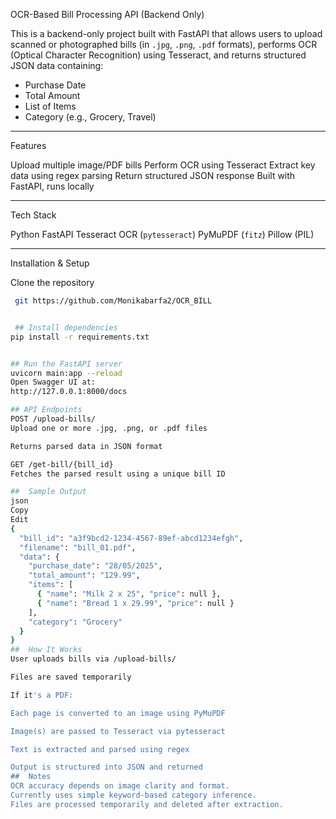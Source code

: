  OCR-Based Bill Processing API (Backend Only)

This is a backend-only project built with FastAPI that allows users to upload scanned or photographed bills (in `.jpg`, `.png`, `.pdf` formats), performs OCR (Optical Character Recognition) using Tesseract, and returns structured JSON data containing:

- Purchase Date
- Total Amount
- List of Items
- Category (e.g., Grocery, Travel)

---

  Features

 Upload multiple image/PDF bills
 Perform OCR using Tesseract
 Extract key data using regex parsing
 Return structured JSON response
 Built with FastAPI, runs locally

---

 Tech Stack

Python
FastAPI
Tesseract OCR (`pytesseract`)
PyMuPDF (`fitz`)
Pillow (PIL)

---

 Installation & Setup

Clone the repository

```bash
 git https://github.com/Monikabarfa2/OCR_BILL


 ## Install dependencies
pip install -r requirements.txt


## Run the FastAPI server
uvicorn main:app --reload
Open Swagger UI at:
http://127.0.0.1:8000/docs

## API Endpoints
POST /upload-bills/
Upload one or more .jpg, .png, or .pdf files

Returns parsed data in JSON format

GET /get-bill/{bill_id}
Fetches the parsed result using a unique bill ID

##  Sample Output
json
Copy
Edit
{
  "bill_id": "a3f9bcd2-1234-4567-89ef-abcd1234efgh",
  "filename": "bill_01.pdf",
  "data": {
    "purchase_date": "28/05/2025",
    "total_amount": "129.99",
    "items": [
      { "name": "Milk 2 x 25", "price": null },
      { "name": "Bread 1 x 29.99", "price": null }
    ],
    "category": "Grocery"
  }
}
##  How It Works
User uploads bills via /upload-bills/

Files are saved temporarily

If it's a PDF:

Each page is converted to an image using PyMuPDF

Image(s) are passed to Tesseract via pytesseract

Text is extracted and parsed using regex

Output is structured into JSON and returned
##  Notes
OCR accuracy depends on image clarity and format.
Currently uses simple keyword-based category inference.
Files are processed temporarily and deleted after extraction.




